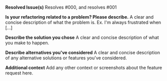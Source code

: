 **Resolved Issue(s)**
Resolves #000, and resolves #001

**Is your refactoring related to a problem? Please describe.**
A clear and concise description of what the problem is. Ex. I'm always frustrated when [...]

**Describe the solution you chose**
A clear and concise description of what you make to happen.

**Describe alternatives you've considered**
A clear and concise description of any alternative solutions or features you've considered.

**Additional context**
Add any other context or screenshots about the feature request here.
